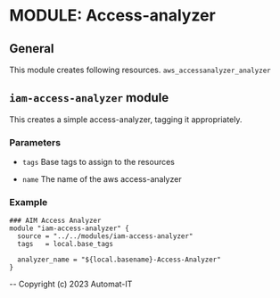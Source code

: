 # MODULE: Access-analyzer

## General

This module creates following resources. `aws_accessanalyzer_analyzer`


## `iam-access-analyzer` module

This creates a simple access-analyzer, tagging it appropriately.

### Parameters

* `tags`
Base tags to assign to the resources

* `name` The name of the aws access-analyzer

### Example

```
### AIM Access Analyzer
module "iam-access-analyzer" {
  source = "../../modules/iam-access-analyzer"
  tags   = local.base_tags

  analyzer_name = "${local.basename}-Access-Analyzer"
}
```

--
Copyright (c) 2023 Automat-IT
